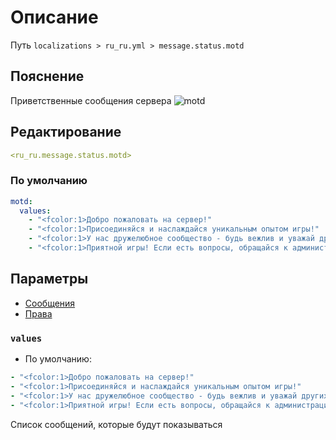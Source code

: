 # Описание
Путь `localizations > ru_ru.yml > message.status.motd`

## Пояснение
Приветственные сообщения сервера
![motd](/motd.png)

## Редактирование
```yaml
<ru_ru.message.status.motd>
```

### По умолчанию
```yaml
motd:
  values:
    - "<fcolor:1>Добро пожаловать на сервер!"
    - "<fcolor:1>Присоединяйся и наслаждайся уникальным опытом игры!"
    - "<fcolor:1>У нас дружелюбное сообщество - будь вежлив и уважай других!"
    - "<fcolor:1>Приятной игры! Если есть вопросы, обращайся к администрации"
```

## Параметры

- [Сообщения](/ru/message/status/motd/)
- [Права](/ru/permission/message/status/motd/)

### `values`
- По умолчанию:
```yaml
- "<fcolor:1>Добро пожаловать на сервер!"
- "<fcolor:1>Присоединяйся и наслаждайся уникальным опытом игры!"
- "<fcolor:1>У нас дружелюбное сообщество - будь вежлив и уважай других!"
- "<fcolor:1>Приятной игры! Если есть вопросы, обращайся к администрации"
```

Список сообщений, которые будут показываться

